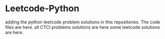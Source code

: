 # Leetcode-Python
adding the python leetcode problem solutions in this repositories. 
The code files are here.
all CTCI problems solutions are here
some leetcode solutions are here.


























































































































































































































































































































































































































































































































































































































































































































































































































































































































































































































































































































































































































